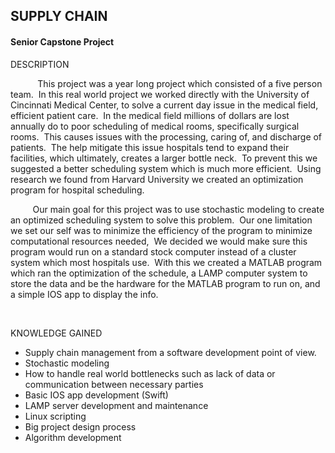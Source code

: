 <body class="c10"><h2 class="c7" id="h.afyurn9tbifa"><span class="c2">SUPPLY CHAIN</span></h2><h4 class="c7" id="h.27x4p36jxjv"><span class="c5">Senior Capstone Project</span></h4><p class="c1 c8"><span class="c9"></span></p><p class="c1"><span class="c4 c11">DESCRIPTION</span></p><p class="c1"><span class="c3">&nbsp; &nbsp; &nbsp; &nbsp; &nbsp; &nbsp;This project was a year long project which consisted of a five person team. &nbsp;In this real world project we worked directly with the University of Cincinnati Medical Center, to solve a current day issue in the medical field, efficient patient care. &nbsp;In the medical field millions of dollars are lost annually do to poor scheduling of medical rooms, specifically surgical rooms. &nbsp;This causes issues with the processing, caring of, and discharge of patients. &nbsp;The help mitigate this issue hospitals tend to expand their facilities, which ultimately, creates a larger bottle neck. &nbsp;To prevent this we suggested a better scheduling system which is much more efficient. &nbsp;Using research we found from Harvard University we created an optimization program for hospital scheduling. &nbsp;</span></p><p class="c1"><span class="c3">&nbsp; &nbsp; &nbsp; &nbsp; &nbsp;Our main goal for this project was to use stochastic modeling to create an optimized scheduling system to solve this problem. &nbsp;Our one limitation we set our self was to minimize the efficiency of the program to minimize computational resources needed, &nbsp;We decided we would make sure this program would run on a standard stock computer instead of a cluster system which most hospitals use. &nbsp;With this we created a MATLAB program which ran the optimization of the schedule, a LAMP computer system to store the data and be the hardware for the MATLAB program to run on, and a simple IOS app to display the info. </span></p><p class="c1"><span class="c6">&#8203;</span></p><p class="c1"><span class="c4">KNOWLEDGE GAINED</span><span class="c3">&#8203;</span></p><ul class="c12 lst-kix_feuaf55q79ve-0 start"><li class="c0"><span class="c3">Supply chain management from a software development point of view.</span></li><li class="c0"><span class="c3">Stochastic modeling</span></li><li class="c0"><span class="c3">How to handle real world bottlenecks such as lack of data or communication between necessary parties</span></li><li class="c0"><span class="c3">Basic IOS app development (Swift)</span></li><li class="c0"><span class="c3">LAMP server development and maintenance</span></li><li class="c0"><span class="c3">Linux scripting</span></li><li class="c0"><span class="c3">Big project design process</span></li><li class="c0"><span class="c3">Algorithm development</span></li></ul><p class="c1 c8"><span class="c9"></span></p></body>